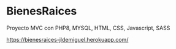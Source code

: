 # BienesRaices
Proyecto MVC con PHP8, MYSQL, HTML, CSS, Javascript, SASS

https://bienesraices-jldemiguel.herokuapp.com/
